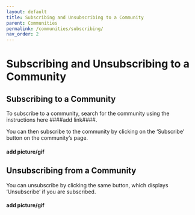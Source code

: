 ```yaml
---
layout: default
title: Subscribing and Unsubscribing to a Community
parent: Communities
permalink: /communities/subscribing/
nav_order: 2
---
```


# Subscribing and Unsubscribing to a Community

## Subscribing to a Community

To subscribe to a community, search for the community using the instructions here ####add link####.

You can then subscribe to the community by clicking on the ‘Subscribe’ button on the community’s page.

#### add picture/gif

## Unsubscribing from a Community

You can unsubscribe by clicking the same button, which displays ‘Unsubscribe’ if you are subscribed.

#### add picture/gif